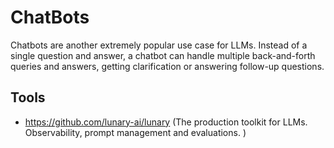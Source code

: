 # ChatBots

Chatbots are another extremely popular use case for LLMs. Instead of a single question and answer, a chatbot can handle multiple back-and-forth queries and answers, getting clarification or answering follow-up questions.

## Tools
- https://github.com/lunary-ai/lunary (The production toolkit for LLMs. Observability, prompt management and evaluations. )